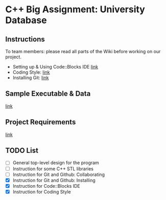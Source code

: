 # C++ Big Assignment: University Database


## Instructions
To team members: please read all parts of the Wiki before working on our project.

* Setting up & Using Code::Blocks IDE [link](https://github.com/CS17-BlowFish/UniDB/wiki/Setting-up-&-Using-Code::Blocks-IDE)
* Coding Style: [link](https://github.com/CS17-BlowFish/UniDB/wiki/Coding-Style)
* Installing Git: [link](https://github.com/CS17-BlowFish/UniDB/wiki/Installing-Git)


## Sample Executable & Data
[link](https://github.com/CocVu/ktlt)


## Project Requirements
[link](https://www.facebook.com/groups/1644914978938738/1646639988766237/)


## TODO List
- [ ] General top-level design for the program
- [ ] Instruction for some C++ STL libraries
- [ ] Instruction for Git and Github:  Collaborating
- [x] Instruction for Git and Github:  Installing
- [x] Instruction for Code::Blocks IDE
- [x] Instruction for Coding Style